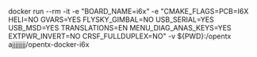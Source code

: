 docker run --rm -it -e "BOARD_NAME=i6x" -e "CMAKE_FLAGS=PCB=I6X HELI=NO GVARS=YES FLYSKY_GIMBAL=NO USB_SERIAL=YES USB_MSD=YES TRANSLATIONS=EN MENU_DIAG_ANAS_KEYS=YES EXTPWR_INVERT=NO CRSF_FULLDUPLEX=NO" -v ${PWD}:/opentx ajjjjjjjj/opentx-docker-i6x

